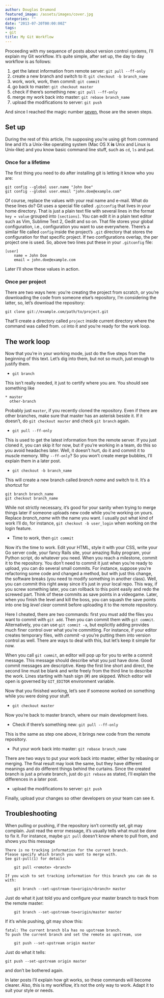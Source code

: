 ```yaml
---
author: Douglas Drumond
featured_image: /assets/images/cover.jpg
categories: ""
date: "2013-07-20T00:00:00Z"
tags:
- git
title: My Git Workflow
---
```


Proceeding with my sequence of posts about version control systems, I’ll
explain my Git workflow. It’s quite simple, after set up, the day to day
workflow is as follows:  
1. get the latest information from remote server: `git pull --ff-only`  
2. create a new branch and switch to it: `git checkout -b branch_name`  
3. work, work, work, then commit: `git commit`  
4. go back to master: `git checkout master`  
5. check if there’s something new: `git pull --ff-only`  
6. merge my work back into master: `git rebase branch_name`  
7. upload the modifications to server: `git push`  

And since I reached the magic number
[seven](http://en.wikipedia.org/wiki/The_Magical_Number_Seven,_Plus_or_Minus_Two),
those are the seven steps.

## Set up

During the rest of this article, I’m supposing you’re using git from command
line and it’s a Unix-like operating system (Mac OS X **is** Unix and Linux is
Unix-like) and you know basic command line stuff, such as `cd`, `ls` and `pwd`.

### Once for a lifetime

The first thing you need to do after installing git is letting it know who you
are:

    git config --global user.name "John Doe"
    git config --global user.email "john.doe@example.com"

Of course, replace the values with your real name and e-mail. What do these
lines do? Git uses a special file called `.gitconfig` that lives in your home
directory. That is just a plain text file with several lines in the format `key
= value` grouped into `[sections]`. You can edit it in a plain text editor such
as Vim, Sublime Text 2, Gedit and so on. That file stores your global
configuration, i.e., configuration you want to use everywhere. There’s
a similar file called `config` inside the project’s `.git` directory that
stores the configuration for that specific project. If two configurations
overlap, the per project one is used. So, above two lines put these in your
`.gitconfig` file:

    [user]
        name = John Doe
        email = john.doe@example.com

Later I’ll show these values in action.

### Once per project

There are two ways here: you’re creating the project from scratch, or you’re
downloading the code from someone else’s repository, I’m considering the
latter, so, let’s download the repository:

    git clone git://example.com/path/to/project.git

That’ll create a directory called `project` inside current directory where the
command was called from. `cd` into it and you’re ready for the work loop.

## The work loop

Now that you’re in your working mode, just do the five steps from the beginning
of this text. Let’s dig into them, but not so much, just enough to justify
them.

* `git branch`

This isn’t really needed, it just to certify where you are. You should see
something like

    * master
      other-branch

Probably just `master`, if you recently cloned the repository. Even if there
are other branches, make sure that master has an asterisk beside it. If it
doesn’t, do `git checkout master` and check `git branch` again.

* `git pull --ff-only`

This is used to get the latest information from the remote server. If you just
cloned it, you can skip it for now, but if you’re working in a team, do this so
you avoid headaches later. Well, it doesn’t hurt, do it and commit it to muscle
memory. Why `--ff-only`? So you won’t create merge bubbles, I’ll explain them
in a later post.

* `git checkout -b branch_name`

This will create a new branch called *branch name* and switch to it. It’s
a shortcut for

    git branch branch_name
    git checkout branch_name

While not strictly necessary, it’s good for your sanity when trying to merge
things later if someone uploads new code while you’re working on yours. Replace
*branch_name* with the name you want. I usually put what kind of work I’ll do,
for instance, `git checkout -b user_login` when working on the login feature.

* Time to work, then `git commit`

Now it’s the time to work. Edit your HTML, style it with your CSS, write your
Go server code, your fancy Rails site, your amazing Ruby program, your Python
script, do whatever you need. When you reach a milestone, commit it to the
repository. You don’t need to commit it just when you’re ready to upload, you
can do several small commits. For instance, suppose you’re refactoring some
code and changed a method, but with just this change, the software breaks (you
need to modify something in another class). Well, you can commit this right
away since it’s just in your local repo. This way, if you screw something
later, you can rollback to this point easily and redo the screwed part. Think
of these commits as save points in a videogame. Later, when you finish the
level and kill the boss, you can squash the save points into one big *level
clear* commit before uploading it to the remote repository.

Here I cheated, there are two commands: first you must add the files you want
to commit with `git add`. Then you can commit them with `git commit`.
Alternatively, you can use `git commit -a`, but explicitly adding provides much
finer control over what you’re committing. For instance, if your editor creates
temporary files, with *commit -a* you’re putting them into version control as
well. There are ways to deal with this, but let’s keep it simple for now.

When you call `git commit`, an editor will pop up for you to write a commit
message. This message should describe what you just have done. Good commit
messages are descriptive. Keep the first line short and direct, the second line
must be blank and write freely from the third line to describe the work. Lines
starting with hash sign (#) are skipped. Which editor will open is governed by
`GIT_EDITOR` environment variable.

Now that you finished working, let’s see if someone worked on something while
you were doing your stuff.

* `git checkout master`

Now you’re back to master branch, where our main development lives.

* Check if there’s something new: `git pull --ff-only`

This is the same as step one above, it brings new code from the remote repository.

* Put your work back into master: `git rebase branch_name`

There are two ways to put your work back into master, either by rebasing or
merging. The final result may look the same, but they have different meanings
and do different things behind the curtains. Since the created branch is just
a private branch, just do `git rebase` as stated, I’ll explain the differences
in a later post.

* upload the modifications to server: `git push`

Finally, upload your changes so other developers on your team can see it.

## Troubleshooting

When pulling or pushing, if the repository isn’t correctly set, git may
complain. Just read the error message, it’s usually tells what must be done to
fix it. For instance, maybe `git pull` doesn’t know where to pull from, and
shows you this message

    There is no tracking information for the current branch.
    Please specify which branch you want to merge with.
    See git-pull(1) for details

        git pull <remote> <branch>

    If you wish to set tracking information for this branch you can do so with:

        git branch --set-upstream-to=origin/<branch> master

Just do what it just told you and configure your master branch to track from
the remote master:

        git branch --set-upstream-to=origin/master master

If it’s while pushing, git may show this:

    fatal: The current branch bla has no upstream branch.
    To push the current branch and set the remote as upstream, use

        git push --set-upstream origin master

Just do what it tells:

    git push --set-upstream origin master

and don’t be bothered again.

In later posts I’ll explain how git works, so these commands will become
clearer. Also, this is my workflow, it’s not the only way to work. Adapt it to
suit your style or needs.

